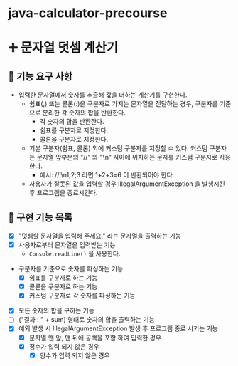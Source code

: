 # java-calculator-precourse
# ➕ 문자열 덧셈 계산기

## 🎯 기능 요구 사항
- 입력한 문자열에서 숫자를 추출해 값을 더하는 계산기를 구현한다.
    - 쉼표(,) 또는 콜론(:)을 구분자로 가지는 문자열을 전달하는 경우, 구분자를 기준으로 분리한 각 숫자의 합을 반환한다.
        - 각 숫자의 합을 반환한다.
        - 쉼표를 구분자로 지정한다.
        - 콜론을 구분자로 지정한다.
    - 기본 구분자(쉼표, 콜론) 외에 커스텀 구분자를 지정할 수 있다. 커스텀 구분자는 문자열 앞부분의 "//" 와 "\n" 사이에 위치하는 문자를 커스텀 구분자로 사용한다.
        - 예시: //;\n1;2;3 라면 1+2+3=6 이 반환되어야 한다.
    - 사용자가 잘못된 값을 입력할 경우 IllegalArgumentException 을 발생시킨 후 프로그램을 종료시킨다.

## 🎯 구현 기능 목록
- [x] "덧셈할 문자열을 입력해 주세요." 라는 문자열을 출력하는 기능
- [x] 사용자로부터 문자열을 입력받는 기능
    - `Console.readLine()` 을 사용한다.
- 구분자를 기준으로 숫자를 파싱하는 기능
    - [x] 쉼표를 구분자로 하는 기능
    - [x] 콜론을 구분자로 하는 기능
    - [x] 커스텀 구분자로 각 숫자를 파싱하는 기능
- [x] 모든 숫자의 합을 구하는 기능
- [ ] ("결과 : " + sum) 형태로 숫자의 합을 출력하는 기능
- [x] 예외 발생 시 IllegalArgumentException 발생 후 프로그램 종료 시키는 기능
    - [x] 문자열 맨 앞, 맨 뒤에 공백을 포함 하여 입력한 경우
    - [x] 정수가 입력 되지 않은 경우
        - [x] 양수가 입력 되지 않은 경우
